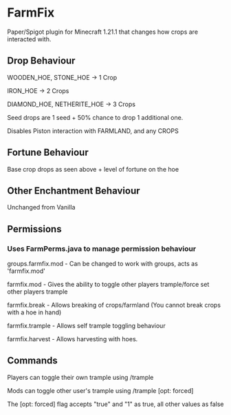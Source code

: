 # FarmFix
Paper/Spigot plugin for Minecraft 1.21.1 that changes how crops are interacted with.

## Drop Behaviour
 
WOODEN_HOE, STONE_HOE -> 1 Crop

IRON_HOE -> 2 Crops

DIAMOND_HOE, NETHERITE_HOE -> 3 Crops


Seed drops are 1 seed + 50% chance to drop 1 additional one.

Disables Piston interaction with FARMLAND, and any CROPS

## Fortune Behaviour

Base crop drops as seen above + level of fortune on the hoe

## Other Enchantment Behaviour

Unchanged from Vanilla

## Permissions
### Uses FarmPerms.java to manage permission behaviour

groups.farmfix.mod - Can be changed to work with groups, acts as 'farmfix.mod'

farmfix.mod - Gives the ability to toggle other players trample/force set other players trample

farmfix.break - Allows breaking of crops/farmland (You cannot break crops with a hoe in hand)

farmfix.trample - Allows self trample toggling behaviour

farmfix.harvest - Allows harvesting with hoes.

## Commands
Players can toggle their own trample using /trample

Mods can toggle other user's trample using /trample <playername> [opt: forced]

The [opt: forced] flag accepts "true" and "1" as true, all other values as false
